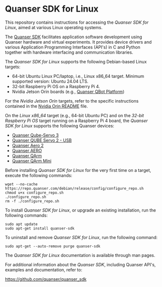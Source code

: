 # Quanser SDK for Linux
This repository contains instructions for accessing the *Quanser SDK for Linux*, aimed at various Linux operating systems. 

The [Quanser SDK](https://github.com/quanser/quanser_sdk) facilitates application software development using Quanser hardware and virtual experiments. It provides device drivers and various Application Programming Interfaces (API's) in C and Python together with hardware interfacing and communication libraries.


The *Quanser SDK for Linux* supports the following Debian-based Linux targets: 
- 64-bit Ubuntu Linux PC/laptop, i.e., Linux x86_64 target. Minimum supported version: Ubuntu 24.04 LTS.
- 32-bit Raspberry Pi OS on a Raspberry Pi 4.
- Nvidia Jetson Orin boards (e.g., [Quanser QBot Platform](https://www.quanser.com/products/qbot-platform/))


For the *Nvidia Jetson Orin* targets, refer to the specific instructions contained in the [Nvidia Orin README](./README_Nvidia_Orin.md) file.


On the *Linux x86_64* target (e.g., 64-bit Ubuntu PC) and on the *32-bit Raspberry Pi OS* target running on a Raspberry Pi 4 board, the *Quanser SDK for Linux* supports the following Quanser devices:
- [Quanser Qube-Servo 3](https://www.quanser.com/products/qube-servo-3/)
- [Quanser QUBE Servo 2 - USB](https://www.quanser.com/products/qube-servo-2/)
- [Quanser Aero 2](https://www.quanser.com/products/aero-2/)
- [Quanser AERO](https://www.quanser.com/products/quanser-aero/)
- [Quanser QArm](https://www.quanser.com/products/qarm/)
- [Quanser QArm Mini](https://www.quanser.com/products/qarm-mini/)


Before installing *Quanser SDK for Linux* for the very first time on a target, execute the following commands: 

```
wget --no-cache https://repo.quanser.com/debian/release/config/configure_repo.sh
chmod u+x configure_repo.sh
./configure_repo.sh
rm -f ./configure_repo.sh
```



To install *Quanser SDK for Linux*, or upgrade an existing installation, run the following commands:

```
sudo apt update
sudo apt-get install quanser-sdk
```


To uninstall and remove *Quanser SDK for Linux*, run the following command:

```
sudo apt-get --auto-remove purge quanser-sdk
```



The *Quanser SDK for Linux* documentation is available through man pages.



For additional information about the *Quanser SDK*, including Quanser API's, examples and documentation, refer to:

https://github.com/quanser/quanser_sdk

